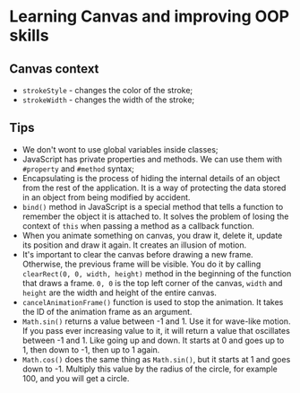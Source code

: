 # Learning Canvas and improving OOP skills

## Canvas context

- `strokeStyle` - changes the color of the stroke;
- `strokeWidth` - changes the width of the stroke;

## Tips

- We don't wont to use global variables inside classes;
- JavaScript has private properties and methods. We can use them with `#property`
and `#method` syntax;
- Encapsulating is the process of hiding the internal details of an object from the
rest of the application. It is a way of protecting the data stored in an object
from being modified by accident.
- `bind()` method in JavaScript is a special method that tells a function to remember
the object it is attached to. It solves the problem of losing the context of `this`
when passing a method as a callback function.
- When you animate something on canvas, you draw it, delete it, update its position and
draw it again. It creates an illusion of motion.
- It's important to clear the canvas before drawing a new frame. Otherwise, the previous
frame will be visible. You do it by calling `clearRect(0, 0, width, height)` method in the beginning of the
function that draws a frame. `0, 0` is the top left corner of the canvas, `width` and `height` are the width and height of the entire canvas.
- `cancelAnimationFrame()` function is used to stop the animation. It takes the ID of the animation frame as an argument.
- `Math.sin()` returns a value between -1 and 1. Use it for wave-like motion. If you pass ever increasing value to it, it will return
a value that oscillates between -1 and 1. Like going up and down. It starts at 0 and goes up to 1, then down to -1, then up to 1 again.
- `Math.cos()` does the same thing as `Math.sin()`, but it starts at 1 and goes down to -1. Multiply this value by the radius of the circle, for example 100, and you will get a circle.